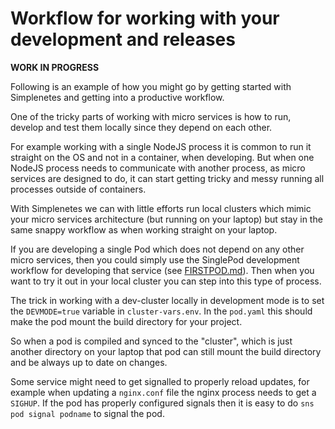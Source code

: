 # Workflow for working with your development and releases

**WORK IN PROGRESS**

Following is an example of how you might go by getting started with Simplenetes and getting into a productive workflow.

One of the tricky parts of working with micro services is how to run, develop and test them locally since they depend on each other.

For example working with a single NodeJS process it is common to run it straight on the OS and not in a container, when developing. But when one NodeJS process needs to communicate with another process, as micro services are designed to do, it can start getting tricky and messy running all processes outside of containers.

With Simplenetes we can with little efforts run local clusters which mimic your micro services architecture (but running on your laptop) but stay in the same snappy workflow as when working straight on your laptop.

If you are developing a single Pod which does not depend on any other micro services, then you could simply use the SinglePod development workflow for developing that service (see [FIRSTPOD.md](FIRSTPOD.md)). Then when you want to try it out in your local cluster you can step into this type of process.

The trick in working with a dev-cluster locally in development mode is to set the `DEVMODE=true` variable in `cluster-vars.env`. In the `pod.yaml` this should make the pod mount the build directory for your project.

So when a pod is compiled and synced to the "cluster", which is just another directory on your laptop that pod can still mount the build directory and be always up to date on changes.

Some service might need to get signalled to properly reload updates, for example when updating a `nginx.conf` file the nginx process needs to get a `SIGHUP`. If the pod has properly configured signals then it is easy to do `sns pod signal podname` to signal the pod.
